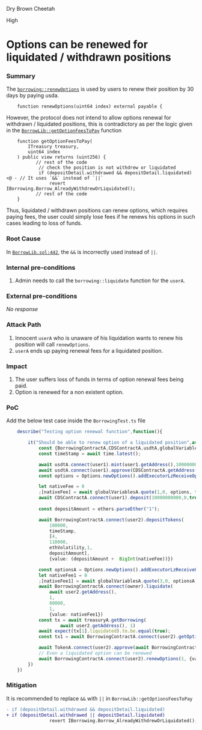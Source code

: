 Dry Brown Cheetah

High

# Options can be renewed for liquidated / withdrawn positions

### Summary

The [`borrowing::renewOptions`](https://github.com/sherlock-audit/2024-11-autonomint/blob/0d324e04d4c0ca306e1ae4d4c65f0cb9d681751b/Blockchain/Blockchian/contracts/Core_logic/borrowing.sol#L560) is used by users to renew their position by 30 days by paying usda.
```solidity
    function renewOptions(uint64 index) external payable {
```
However, the protocol does not intend to allow options renewal for withdrawn / liquidated positions, this is contradictory as per the logic given in the [`BorrowLib::getOptionFeesToPay`](https://github.com/sherlock-audit/2024-11-autonomint/blob/0d324e04d4c0ca306e1ae4d4c65f0cb9d681751b/Blockchain/Blockchian/contracts/lib/BorrowLib.sol#L431) function
```solidity
    function getOptionFeesToPay(
        ITreasury treasury,
        uint64 index
    ) public view returns (uint256) {
           // rest of the code
            // check the position is not withdrew or liquidated
            if (depositDetail.withdrawed && depositDetail.liquidated)          <@ - // It uses `&&` instead of `||`
                revert IBorrowing.Borrow_AlreadyWithdrewOrLiquidated();
           // rest of the code
    }
```
Thus, liquidated / withdrawn positions can renew options, which requires paying fees, the user could simply lose fees if he renews his options in such cases leading to loss of funds.


### Root Cause

In [`BorrowLib.sol:442`](https://github.com/sherlock-audit/2024-11-autonomint/blob/0d324e04d4c0ca306e1ae4d4c65f0cb9d681751b/Blockchain/Blockchian/contracts/lib/BorrowLib.sol#L442), the `&&` is incorrectly used instead of `||`.

### Internal pre-conditions

1. Admin needs to call the `borrowing::liquidate` function for the `userA`.

### External pre-conditions

_No response_

### Attack Path

1. Innocent `userA` who is unaware of his liquidation wants to renew his position will call `renewOptions`.
2. `userA` ends up paying renewal fees for a liquidated position.

### Impact

1. The user suffers loss of funds in terms of option renewal fees being paid.
2. Option is renewed for a non existent option.

### PoC

Add the below test case inside the `BorrowingTest.ts` file
```typescript
    describe("Testing option renewal function",function(){

        it("Should be able to renew option of a liquidated position",async function(){
            const {BorrowingContractA,CDSContractA,usdtA,globalVariablesA} = await loadFixture(deployer);
            const timeStamp = await time.latest();

            await usdtA.connect(user1).mint(user1.getAddress(),10000000000);
            await usdtA.connect(user1).approve(CDSContractA.getAddress(),10000000000);
            const options = Options.newOptions().addExecutorLzReceiveOption(400000, 0).toHex().toString()

            let nativeFee = 0
            ;[nativeFee] = await globalVariablesA.quote(1,0, options, false)
            await CDSContractA.connect(user1).deposit(10000000000,0,true,10000000000,100000, { value: nativeFee.toString()});
            
            const depositAmount = ethers.parseEther("1");

            await BorrowingContractA.connect(user2).depositTokens(
                100000,
                timeStamp,
                [4,
                110000,
                ethVolatility,1,
                depositAmount],
                {value: (depositAmount +  BigInt(nativeFee))})

            const optionsA = Options.newOptions().addExecutorLzReceiveOption(1200000, 0).toHex().toString()
            let nativeFee1 = 0
            ;[nativeFee1] = await globalVariablesA.quote(3,0, optionsA, false)
            await BorrowingContractA.connect(owner).liquidate(
                await user2.getAddress(),
                1,
                80000,
                1,
                {value: nativeFee1})
            const tx = await treasuryA.getBorrowing(
                    await user2.getAddress(), 1)
            await expect(tx[1].liquidated).to.be.equal(true);
            const tx1 = await BorrowingContractA.connect(user2).getOptionFeesToPay(1);

            await TokenA.connect(user2).approve(await BorrowingContractA.getAddress(), Number(tx1) + 1000000);
            // Even a liquidated option can be renewed
            await BorrowingContractA.connect(user2).renewOptions(1, {value:nativeFee});
        })
    })
```

### Mitigation

It is recommended to replace `&&` with `||` in `BorrowLib::getOptionsFeesToPay`
```diff
- if (depositDetail.withdrawed && depositDetail.liquidated)
+ if (depositDetail.withdrawed || depositDetail.liquidated)
                revert IBorrowing.Borrow_AlreadyWithdrewOrLiquidated();
```
